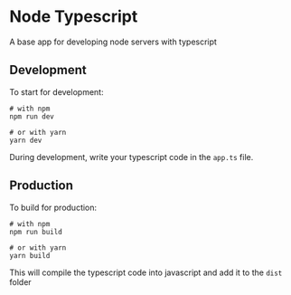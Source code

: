 # Node Typescript
A base app for developing node servers with typescript
## Development
To start for development:
```
# with npm
npm run dev

# or with yarn
yarn dev
```

During development, write your typescript code in the `app.ts` file.

## Production
To build for production:
```
# with npm
npm run build

# or with yarn
yarn build
```

This will compile the typescript code into javascript and add it to the `dist` folder